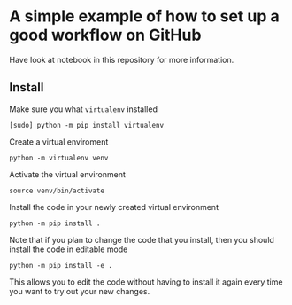 # A simple example of how to set up a good workflow on GitHub

Have look at notebook in this repository for more information.

## Install

Make sure you what `virtualenv` installed

```
[sudo] python -m pip install virtualenv
```

Create a virtual enviroment

```
python -m virtualenv venv
```

Activate the virtual environment

```
source venv/bin/activate
```

Install the code in your newly created virtual environment

```
python -m pip install .
```

Note that if you plan to change the code that you install, then you should install the code in editable mode

```
python -m pip install -e .
```

This allows you to edit the code without having to install it again every time you want to try out your new changes.

